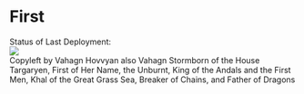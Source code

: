 # First
Status of Last Deployment:<br>
<img src = "https://github.com/SFLGIT/First/workflows/CI/badge.svg?branch=main"><br>
Copyleft by Vahagn Hovvyan also Vahagn Stormborn of the House Targaryen, First of Her Name, the Unburnt, King of the Andals and the First Men, Khal of the Great Grass Sea, Breaker of Chains, and Father of Dragons<br>
